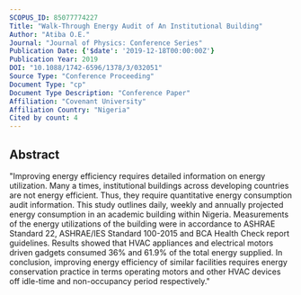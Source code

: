 ```yaml
---
SCOPUS_ID: 85077774227
Title: "Walk-Through Energy Audit of An Institutional Building"
Author: "Atiba O.E."
Journal: "Journal of Physics: Conference Series"
Publication Date: {'$date': '2019-12-18T00:00:00Z'}
Publication Year: 2019
DOI: "10.1088/1742-6596/1378/3/032051"
Source Type: "Conference Proceeding"
Document Type: "cp"
Document Type Description: "Conference Paper"
Affiliation: "Covenant University"
Affiliation Country: "Nigeria"
Cited by count: 4
---
```


## Abstract
"Improving energy efficiency requires detailed information on energy utilization. Many a times, institutional buildings across developing countries are not energy efficient. Thus, they require quantitative energy consumption audit information. This study outlines daily, weekly and annually projected energy consumption in an academic building within Nigeria. Measurements of the energy utilizations of the building were in accordance to ASHRAE Standard 22, ASHRAE/IES Standard 100-2015 and BCA Health Check report guidelines. Results showed that HVAC appliances and electrical motors driven gadgets consumed 36% and 61.9% of the total energy supplied. In conclusion, improving energy efficiency of similar facilities requires energy conservation practice in terms operating motors and other HVAC devices off idle-time and non-occupancy period respectively."
